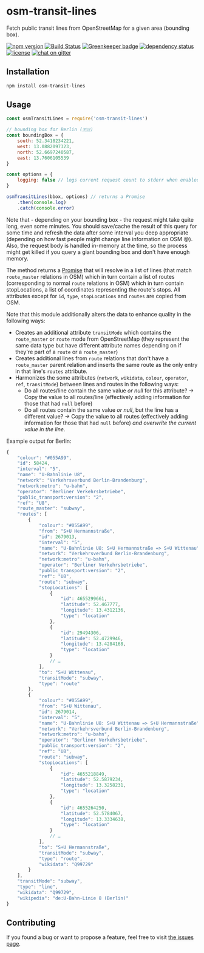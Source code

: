 # osm-transit-lines

Fetch public transit lines from OpenStreetMap for a given area (bounding box).

[![npm version](https://img.shields.io/npm/v/osm-transit-lines.svg)](https://www.npmjs.com/package/osm-transit-lines)
[![Build Status](https://travis-ci.org/juliuste/osm-transit-lines.svg?branch=master)](https://travis-ci.org/juliuste/osm-transit-lines)
[![Greenkeeper badge](https://badges.greenkeeper.io/juliuste/osm-transit-lines.svg)](https://greenkeeper.io/)
[![dependency status](https://img.shields.io/david/juliuste/osm-transit-lines.svg)](https://david-dm.org/juliuste/osm-transit-lines)
[![license](https://img.shields.io/github/license/juliuste/osm-transit-lines.svg?style=flat)](license)
[![chat on gitter](https://badges.gitter.im/juliuste.svg)](https://gitter.im/juliuste)

## Installation

```bash
npm install osm-transit-lines
```

## Usage

```js
const osmTransitLines = require('osm-transit-lines')

// bounding box for Berlin (🇪🇺)
const boundingBox = {
	south: 52.3418234221,
	west: 13.0882097323,
	north: 52.6697240587,
	east: 13.7606105539
}

const options = {
	logging: false // logs current request count to stderr when enabled
}

osmTransitLines(bbox, options) // returns a Promise
	.then(console.log)
	.catch(console.error)
```

Note that - depending on your bounding box - the request might take quite long, even some minutes. You should save/cache the result of this query for some time and refresh the data after some interval you deep appropriate (depending on how fast people might change line information on OSM 😜). Also, the request body is handled in-memory at the time, so the process might get killed if you query a giant bounding box and don't have enough memory.

The method returns a [Promise](https://developer.mozilla.org/en-US/docs/Web/JavaScript/Reference/Global_Objects/promise) that will resolve in a list of lines (that match `route_master` relations in OSM) which in turn contain a list of routes (corresponding to normal `route` relations in OSM) which in turn contain stopLocations, a list of coordinates representing the route's stops. All attributes except for `id`, `type`, `stopLocations` and `routes` are copied from OSM.

Note that this module additionally alters the data to enhance quality in the following ways:
- Creates an additional attribute `transitMode` which contains the `route_master` or `route` mode from OpenStreetMap (they represent the same data type but have different attribute names depending on if they're part of a `route` or a `route_master`)
- Creates additional lines from `route` relations that don't have a `route_master` parent relation and inserts the same route as the only entry in that line's `routes` attribute.
- Harmonizes the some attributes (`network`, `wikidata`, `colour`, `operator`, `ref`, `transitMode`) between lines and routes in the following ways:
	- Do all routes/line contain the same value *or null* for this attribute? -> Copy the value to all routes/line (effectively adding information for those that had `null` before)
	- Do all routes contain the same value *or null*, but the line has a different value? -> Copy the value to all routes (effectively adding information for those that had `null` before) *and overwrite the current value in the line*.

Example output for Berlin:

```js
{
	"colour": "#055A99",
	"id": 58424,
	"interval": "5",
	"name": "U-Bahnlinie U8",
	"network": "Verkehrsverbund Berlin-Brandenburg",
	"network:metro": "u-bahn",
	"operator": "Berliner Verkehrsbetriebe",
	"public_transport:version": "2",
	"ref": "U8",
	"route_master": "subway",
	"routes": [
		{
			"colour": "#055A99",
			"from": "S+U Hermannstraße",
			"id": 2679013,
			"interval": "5",
			"name": "U-Bahnlinie U8: S+U Hermannstraße => S+U Wittenau",
			"network": "Verkehrsverbund Berlin-Brandenburg",
			"network:metro": "u-bahn",
			"operator": "Berliner Verkehrsbetriebe",
			"public_transport:version": "2",
			"ref": "U8",
			"route": "subway",
			"stopLocations": [
				{
					"id": 4655299661,
					"latitude": 52.467777,
					"longitude": 13.4312136,
					"type": "location"
				},
				{
					"id": 29494306,
					"latitude": 52.4729946,
					"longitude": 13.4284168,
					"type": "location"
				}
				// …
			],
			"to": "S+U Wittenau",
			"transitMode": "subway",
			"type": "route"
		},
		{
			"colour": "#055A99",
			"from": "S+U Wittenau",
			"id": 2679014,
			"interval": "5",
			"name": "U-Bahnlinie U8: S+U Wittenau => S+U Hermannstraße",
			"network": "Verkehrsverbund Berlin-Brandenburg",
			"network:metro": "u-bahn",
			"operator": "Berliner Verkehrsbetriebe",
			"public_transport:version": "2",
			"ref": "U8",
			"route": "subway",
			"stopLocations": [
				{
					"id": 4655218849,
					"latitude": 52.5879234,
					"longitude": 13.3258231,
					"type": "location"
				},
				{
					"id": 4655264250,
					"latitude": 52.5784067,
					"longitude": 13.3334638,
					"type": "location"
				}
				// …
			],
			"to": "S+U Hermannstraße",
			"transitMode": "subway",
			"type": "route",
			"wikidata": "Q99729"
		}
	],
	"transitMode": "subway",
	"type": "line",
	"wikidata": "Q99729",
	"wikipedia": "de:U-Bahn-Linie 8 (Berlin)"
}
```

## Contributing

If you found a bug or want to propose a feature, feel free to visit [the issues page](https://github.com/juliuste/osm-transit-lines/issues).
